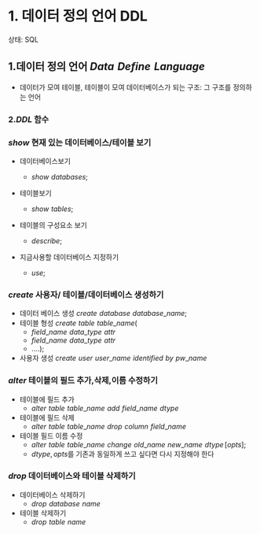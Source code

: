 # 1. 데이터 정의 언어 DDL

상태: SQL

## 1.데이터 정의 언어 $Data\,\,Define\,\,Language$

- 데이터가 모여 테이블, 테이블이 모여 데이터베이스가 되는 구조: 그 구조를 정의하는 언어

### 2.$DDL$ 함수

### $show$ 현재 있는 데이터베이스/테이블 보기

- 데이터베이스보기
    - $show\,\,databases;$
- 테이블보기
    - $show \,\,tables;$
    
- 테이블의 구성요소 보기
    - $describe;$
- 지금사용할 데이터베이스 지정하기
    - $use;$

### $create$ 사용자/ 테이블/데이터베이스 생성하기

- 데이터 베이스 생성 $create\,\,database\,\,database\_name;$
- 테이블 형성  $create\,\,table\,\,table\_name($
    - $field\_name \,\,data\_type \,\,attr$
    - $field\_name \,\,data\_type \,\,attr$
    - $.... );$
- 사용자 생성 $create\,\,user\,\,user\_name\,\,identified\,\,by\,\,pw\_name$

### $alter$ 테이블의 필드 추가,삭제,이름 수정하기

- 테이블에 필드 추가
    - $alter\,\,table\,\,table\_name\,\,add\,\,field\_name\,\,dtype$
- 테이블에 필드 삭제
    - $alter\,\,table\,\,table\_name\,\,drop\,\,column\,\,field\_name$
- 테이블 필드 이름 수정
    - $alter\,\,table\,\,table\_name\,\,change\,\,old\_name\,\,new\_name \,\,dtype\,[opts];$
    - $dtype,opts$를 기존과 동일하게 쓰고 싶다면 다시 지정해야 한다

### $drop$ 데이터베이스와 테이블 삭제하기

- 데이터베이스 삭제하기
    - $drop\,\,database\,\,name$
- 테이블 삭제하기
    - $drop\,\,table\,\,name$